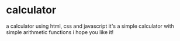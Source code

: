 # calculator
a calculator using html, css and javascript
it's a simple calculator with simple arithmetic functions
i hope you like it!
